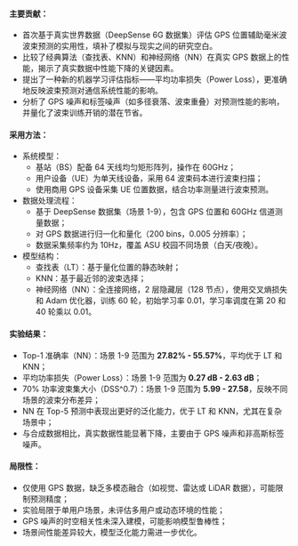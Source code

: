 #### 主要贡献：

- 首次基于真实世界数据（DeepSense 6G 数据集）评估 GPS 位置辅助毫米波波束预测的实用性，填补了模拟与现实之间的研究空白。
- 比较了经典算法（查找表、KNN）和神经网络（NN）在真实 GPS 数据上的性能，揭示了真实数据中性能下降的关键因素。
- 提出了一种新的机器学习评估指标——平均功率损失（Power Loss），更准确地反映波束预测对通信系统性能的影响。
- 分析了 GPS 噪声和标签噪声（如多径衰落、波束重叠）对预测性能的影响，并量化了波束训练开销的潜在节省。

#### 采用方法：

- 系统模型：
  - 基站（BS）配备 64 天线均匀矩形阵列，操作在 60GHz；
  - 用户设备（UE）为单天线设备，采用 64 波束码本进行波束扫描；
  - 使用商用 GPS 设备采集 UE 位置数据，结合功率测量进行波束预测。
- 数据处理流程：
  - 基于 DeepSense 数据集（场景 1-9），包含 GPS 位置和 60GHz 信道测量数据；
  - 对 GPS 数据进行归一化和量化（200 bins，0.005 分辨率）；
  - 数据采集频率约为 10Hz，覆盖 ASU 校园不同场景（白天/夜晚）。
- 模型结构：
  - 查找表（LT）：基于量化位置的静态映射；
  - KNN：基于最近邻的波束选择；
  - 神经网络（NN）：全连接网络，2 层隐藏层（128 节点），使用交叉熵损失和 Adam 优化器，训练 60 轮，初始学习率 0.01，学习率调度在第 20 和 40 轮乘以 0.01。

#### 实验结果：

- Top-1 准确率（NN）：场景 1-9 范围为 **27.82% - 55.57%**，平均优于 LT 和 KNN；
- 平均功率损失（Power Loss）：场景 1-9 范围为 **0.27 dB - 2.63 dB**；
- 70% 功率波束集大小（DSS^0.7）：场景 1-9 范围为 **5.99 - 27.58**，反映不同场景的波束分布差异；
- NN 在 Top-5 预测中表现出更好的泛化能力，优于 LT 和 KNN，尤其在复杂场景中；
- 与合成数据相比，真实数据性能显著下降，主要由于 GPS 噪声和非高斯标签噪声。

#### 局限性：

- 仅使用 GPS 数据，缺乏多模态融合（如视觉、雷达或 LiDAR 数据），可能限制预测精度；
- 实验局限于单用户场景，未评估多用户或动态环境的性能；
- GPS 噪声的时空相关性未深入建模，可能影响模型鲁棒性；
- 场景间性能差异较大，模型泛化能力需进一步优化。
